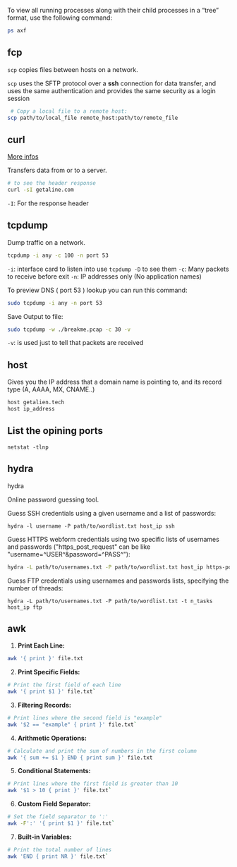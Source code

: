 
To view all running processes along with their child processes in a “tree” format, use the following command:

```bash
ps axf
```

## fcp

`scp` copies files between hosts on a network.

`scp` uses the SFTP protocol over a **ssh** connection for data transfer, and uses the same authentication and provides the same security as a login session

```bash
 # Copy a local file to a remote host:
scp path/to/local_file remote_host:path/to/remote_file
```

## curl
[More infos](https://www.youtube.com/watch?v=I6id1Y0YuNk)

Transfers data from or to a server.
 
```bash
# to see the header response
curl -sI getaline.com
```

`-I`:  For the response header
## tcpdump

Dump traffic on a network.

```bash
tcpdump -i any -c 100 -n port 53
```

``-i``: interface card to listen into use ``tcpdump -D`` to see them
`-c`: Many packets to receive before exit
`-n`: IP addresses only (No application names)

To preview DNS ( port 53 ) lookup you can run this command:

```bash
sudo tcpdump -i any -n port 53
```

Save Output to file:

```bash
sudo tcpdump -w ./breakme.pcap -c 30 -v
```

`-v`: is used just to tell that packets are received
## host

Gives you the IP address that a domain name is pointing to,  and its record type (A, AAAA, MX, CNAME..)

```bash
host getalien.tech
host ip_address
```


## List the opining ports

```
netstat -tlnp
```

## hydra

hydra

Online password guessing tool.

Guess SSH credentials using a given username and a list of passwords:
  
```
hydra -l username -P path/to/wordlist.txt host_ip ssh
```

  Guess HTTPS webform credentials using two specific lists of usernames and passwords ("https_post_request" can be like "username=^USER^&password=^PASS^"):
  
```bash
hydra -L path/to/usernames.txt -P path/to/wordlist.txt host_ip https-post-form "url_without_host:https_post_request:login_failed_string"
```
  
Guess FTP credentials using usernames and passwords lists, specifying the number of threads:
  
```
hydra -L path/to/usernames.txt -P path/to/wordlist.txt -t n_tasks host_ip ftp
```

## awk 

1. **Print Each Line:**

```bash
awk '{ print }' file.txt
```

2. **Print Specific Fields:**

```bash
# Print the first field of each line 
awk '{ print $1 }' file.txt`
```    

3. **Filtering Records:**

```bash    
# Print lines where the second field is "example" 
awk '$2 == "example" { print }' file.txt`
``` 

4. **Arithmetic Operations:**

```bash
# Calculate and print the sum of numbers in the first column 
awk '{ sum += $1 } END { print sum }' file.txt
```

5. **Conditional Statements:**

```bash
# Print lines where the first field is greater than 10 
awk '$1 > 10 { print }' file.txt`
``` 

6. **Custom Field Separator:**

```bash
# Set the field separator to ':' 
awk -F':' '{ print $1 }' file.txt`
``` 

7. **Built-in Variables:**

```bash
# Print the total number of lines 
awk 'END { print NR }' file.txt`
```
